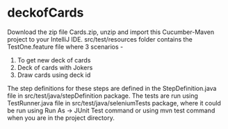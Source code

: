 # deckofCards
Download the zip file Cards.zip, unzip and import this Cucumber-Maven project to your IntelliJ IDE.
src/test/resources folder contains the TestOne.feature file where 3 scenarios -
  1. To get new deck of cards
  2. Deck of cards with Jokers
  3. Draw cards using deck id

The step definitions for these steps are defined in the StepDefinition.java file in src/test/java/stepDefinition package.
The tests are run using TestRunner.java file in src/test/java/seleniumTests package, where it could be run using Run As -> JUnit Test command or using mvn test command when you are in the project directory.
